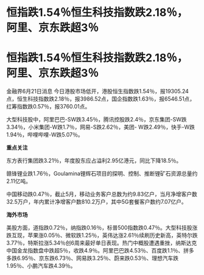 # 恒指跌1.54％恒生科技指数跌2.18％，阿里、京东跌超3％

# 恒指跌1.54％恒生科技指数跌2.18％，阿里、京东跌超3％

金融界6月21日消息
今日港股市场低开，港股恒生指数跌1.54％，报19305.24点，恒生科技指数跌2.18％，报3986.52点，国企指数跌1.63％，报6546.51点，红筹指数跌0.57％，报3760.01点。

大型科技股中，阿里巴巴-SW跌3.45％，腾讯控股跌2.4％，京东集团-SW跌3.34％，小米集团-W跌1.7％，网易-S跌2.62％，美团-
W跌2.49％，快手-W跌1.94％，哔哩哔哩-W跌5.07％。

**重点关注**

东方表行集团跌3.21％，年度股东应占溢利2.95亿港元，同比下降18.5％。

赣锋锂业跌1.76％，Goulamina锂辉石项目的探明、控制、推断锂矿石资源总量约2.11亿吨。

中国移动跌0.47％，截止5月，移动业务客户总数为约9.83亿户，当月净增客户数32.5万户，年内累计净增客户数810.2万户，其中5G套餐客户数约7.07亿户。

**海外市场**

美股方面，道指跌0.72％，纳指跌0.16％，标普500指数跌0.47％。大型科技股涨跌互现，苹果涨0.05％、微软跌1.25％，英伟达涨2.61％续刷历史新高，英特尔跌3.77％，特斯拉涨5.34％创6周来最好单日表现。热门中概股遭遇重挫，纳斯达克中国金龙指数盘中跌超5％，收跌4.9％。阿里巴巴跌4.53％、百度跌1.1％、拼多多跌6.95％、京东跌6.73％、网易跌3.25％、蔚来跌0.53％、理想汽车跌1.95％、小鹏汽车跌4.39％。

